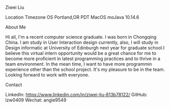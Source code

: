 Ziwei Liu

Location	         Timezone	              OS
Portland,OR	       PDT	                  MacOS moJava 10.14.6 


About Me

Hi all, I'm a recent computer science graduate. I was born in Chongqing China. I am study in User Interaction design currently, also, I will study in Design informatic at University of Edinburgh next year for graduate school.I believe this virtual intern opportunity would be a great chance for me to become more proficient in latest programming practices and to thrive in a team environment. In the mean time,  I want to have more programmin experience other than the school project. It's my pleasure to be in the team. Looking forward to work with everyone.

Contact

LinkedIn: https://www.linkedin.com/in/ziwei-liu-813b78122/
GitHub: lzw0409
Wechat: angie9549 
